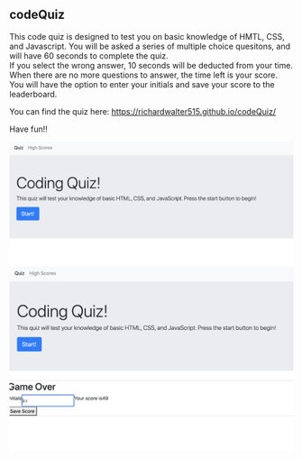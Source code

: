##  codeQuiz
This code quiz is designed to test you on basic knowledge of HMTL, CSS, and Javascript.
You will be asked a series of multiple choice quesitons, and will have 60 seconds to complete the quiz.  
If you select the wrong answer, 10 seconds will be deducted from your time.
When there are no more questions to answer, the time left is your score.  You will have the option to enter your initials and save your score to the leaderboard.

You can find the quiz here: https://richardwalter515.github.io/codeQuiz/

Have fun!!

![startofquiz](assets/screenshot1.png)
![enterinitials](assets/screenshot2.png)